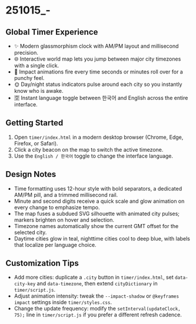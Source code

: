 # 251015_-

## Global Timer Experience

- ✨ Modern glassmorphism clock with AM/PM layout and millisecond precision.
- 🌐 Interactive world map lets you jump between major city timezones with a single click.
- 🔁 Impact animations fire every time seconds or minutes roll over for a punchy feel.
- 🌞 Day/night status indicators pulse around each city so you instantly know who is awake.
- 🈳 Instant language toggle between 한국어 and English across the entire interface.

## Getting Started

1. Open `timer/index.html` in a modern desktop browser (Chrome, Edge, Firefox, or Safari).
2. Click a city beacon on the map to switch the active timezone.
3. Use the `English / 한국어` toggle to change the interface language.

## Design Notes

- Time formatting uses 12-hour style with bold separators, a dedicated AM/PM pill, and a trimmed millisecond rail.
- Minute and second digits receive a quick scale and glow animation on every change to emphasize tempo.
- The map fuses a subdued SVG silhouette with animated city pulses; markers brighten on hover and selection.
- Timezone names automatically show the current GMT offset for the selected city.
- Daytime cities glow in teal, nighttime cities cool to deep blue, with labels that localize per language choice.

## Customization Tips

- Add more cities: duplicate a `.city` button in `timer/index.html`, set `data-city-key` and `data-timezone`, then extend `cityDictionary` in `timer/script.js`.
- Adjust animation intensity: tweak the `--impact-shadow` or `@keyframes impact` settings inside `timer/styles.css`.
- Change the update frequency: modify the `setInterval(updateClock, 75);` line in `timer/script.js` if you prefer a different refresh cadence.
